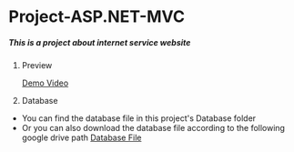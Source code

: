 # Project-ASP.NET-MVC
##### This is a project about internet service website

1. Preview

   [Demo Video](https://www.youtube.com/watch?v=wKAc2_UmGoY)

2. Database
  * You can find the database file in this project's Database folder
  * Or you can also download the database file according to the following google drive path [Database File](https://drive.google.com/file/d/1HL3JmqFHlFpZ2raRwCYYNzvbGxkLcco9/view?usp=sharing)
